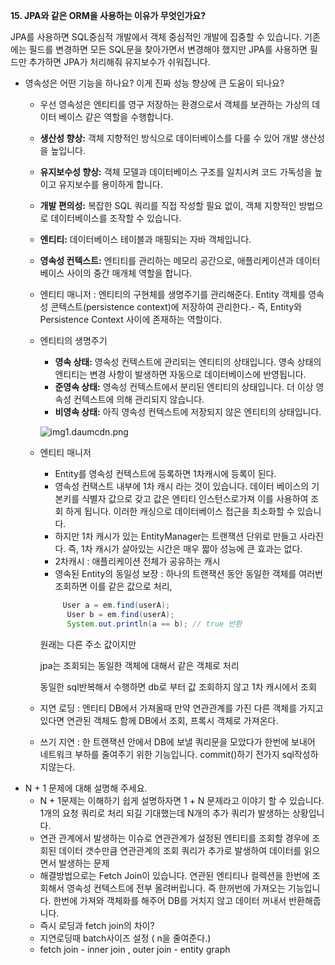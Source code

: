 **15. JPA와 같은 ORM을 사용하는 이유가 무엇인가요?**


JPA를 사용하면 SQL중심적 개발에서 객체 중심적인 개발에 집중할 수 있습니다. 기존에는 필드를 변경하면 모든 SQL문을 찾아가면서 변경해야 했지만 JPA를 사용하면 필드만 추가하면 JPA가 처리해줘 유지보수가 쉬워집니다.

- 영속성은 어떤 기능을 하나요? 이게 진짜 성능 향상에 큰 도움이 되나요?
    - 우선 영속성은 엔티티를 영구 저장하는 환경으로서 객체를 보관하는 가상의 데이터 베이스 같은 역할을 수행합니다.
    - **생산성 향상:** 객체 지향적인 방식으로 데이터베이스를 다룰 수 있어 개발 생산성을 높입니다.
    - **유지보수성 향상:** 객체 모델과 데이터베이스 구조를 일치시켜 코드 가독성을 높이고 유지보수를 용이하게 합니다.
    - **개발 편의성:** 복잡한 SQL 쿼리를 직접 작성할 필요 없이, 객체 지향적인 방법으로 데이터베이스를 조작할 수 있습니다.
    
    - **엔티티:** 데이터베이스 테이블과 매핑되는 자바 객체입니다.
    - **영속성 컨텍스트:** 엔티티를 관리하는 메모리 공간으로, 애플리케이션과 데이터베이스 사이의 중간 매개체 역할을 합니다.
    - 엔티티 매니저 : 엔티티의 구현체를 생명주기를 관리해준다.
    Entity 객체를 영속성 콘텍스트(persistence context)에 저장하여 관리한다.- 즉, Entity와 Persistence Context 사이에 존재하는 역할이다.
    - 엔티티의 생명주기
        - **영속 상태:** 영속성 컨텍스트에 관리되는 엔티티의 상태입니다. 영속 상태의 엔티티는 변경 사항이 발생하면 자동으로 데이터베이스에 반영됩니다.
        - **준영속 상태:** 영속성 컨텍스트에서 분리된 엔티티의 상태입니다. 더 이상 영속성 컨텍스트에 의해 관리되지 않습니다.
        - **비영속 상태:** 아직 영속성 컨텍스트에 저장되지 않은 엔티티의 상태입니다.
        
        ![img1.daumcdn.png](https://github.com/user-attachments/assets/6b44b9ce-c94e-484b-95f6-c1ece8bf4b50)
        
    - 엔티티 매니저
        - Entity를 영속성 컨텍스트에 등록하면 1차캐시에 등록이 된다.
        - 영속성 컨택스트 내부에 1차 캐시 라는 것이 있습니다. 데이터 베이스의 기본키를 식별자 값으로 갖고 값은 엔티티 인스턴스로가져 이를 사용하여 조회 하게 됩니다. 이러한 캐싱으로 데이터베이스 접근을 최소화할 수 있습니다.
        - 하지만 1차 캐시가 있는 EntityManager는 트랜잭션 단위로 만들고 사라진다. 즉, 1차 캐시가 살아있는 시간은 매우 짧아 성능에 큰 효과는 없다.
        - 2차캐시 : 애플리케이션 전체가 공유하는 캐시
        - 영속된 Entity의 동일성 보장 : 하나의 트랜잭션 동안 동일한 객체를 여러번 조회하면 이를 같은 값으로 처리,
        
        ```java
             User a = em.find(userA);
              User b = em.find(userA);
              System.out.println(a == b); // true 반환
        ```
        
        원래는 다른 주소 값이지만
        
        jpa는 조회되는 동일한 객체에 대해서 같은 객체로 처리
        
        동일한 sql반복해서 수행하면 db로 부터 값 조회하지 않고 1차 캐시에서 조회
        
    - 지연 로딩 : 엔티티 DB에서 가져올때 만약 연관관계를 가진 다른 객체를 가지고 있다면 연관된 객체도 함께 DB에서 조회, 프록시 객체로 가져온다.
    - 쓰기 지연 : 한 트랜잭션 안에서 DB에 보낼 쿼리문을 모았다가 한번에 보내어 네트워크 부하를 줄여주기 위한 기능입니다. commit()하기 전가지 sql작성하지않는다.
- N + 1 문제에 대해 설명해 주세요.
    - N + 1문제는 이해하기 쉽게 설명하자면 1 + N 문제라고 이야기 할 수 있습니다. 1개의 요청 쿼리로 처리 되길 기대했는데 N개의 추가 쿼리가 발생하는 상황입니다.
    - 연관 관계에서 발생하는 이슈로 연관관계가 설정된 엔티티를 조회할 경우에 조회된 데이터 갯수만큼 연관관계의 조회 쿼리가 추가로 발생하여 데이터를 읽으면서 발생하는 문제
    - 해결방법으로는 Fetch Join이 있습니다. 연관된 엔티티나 컬렉션을 한번에 조회해서 영속성 컨텍스트에 전부 올려버립니다. 즉 한꺼번에 가져오는 기능입니다. 한번에 가져와 객체화를 해주어 DB를 거치지 않고 데이터 꺼내서 반환해줍니다.
    - 즉시 로딩과 fetch join의 차이?
    - 지연로딩때 batch사이즈 설정 ( n을 줄여준다.)
    - fetch join - inner join ,  outer join - entity graph
